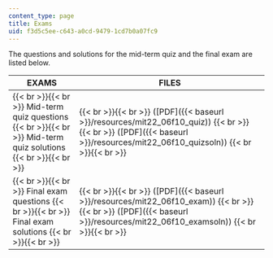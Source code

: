 ```yaml
---
content_type: page
title: Exams
uid: f3d5c5ee-c643-a0cd-9479-1cd7b0a07fc9
---
```


The questions and solutions for the mid-term quiz and the final exam are listed below.

| EXAMS | FILES |
| --- | --- |
|  {{< br >}}{{< br >}} Mid-term quiz questions {{< br >}}{{< br >}} Mid-term quiz solutions {{< br >}}{{< br >}}  |  {{< br >}}{{< br >}} ([PDF]({{< baseurl >}}/resources/mit22_06f10_quiz)) {{< br >}}{{< br >}} ([PDF]({{< baseurl >}}/resources/mit22_06f10_quizsoln)) {{< br >}}{{< br >}}  |
|  {{< br >}}{{< br >}} Final exam questions {{< br >}}{{< br >}} Final exam solutions {{< br >}}{{< br >}}  |  {{< br >}}{{< br >}} ([PDF]({{< baseurl >}}/resources/mit22_06f10_exam)) {{< br >}}{{< br >}} ([PDF]({{< baseurl >}}/resources/mit22_06f10_examsoln)) {{< br >}}{{< br >}}